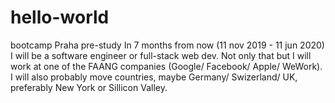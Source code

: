 # hello-world
bootcamp Praha pre-study
In 7 months from now (11 nov 2019 - 11 jun 2020) I will be a software engineer or full-stack web dev. 
Not only that but I will work at one of the FAANG companies (Google/ Facebook/ Apple/ WeWork). 
I will also probably move countries, maybe Germany/ Swizerland/ UK, preferably New York or Sillicon Valley. 
